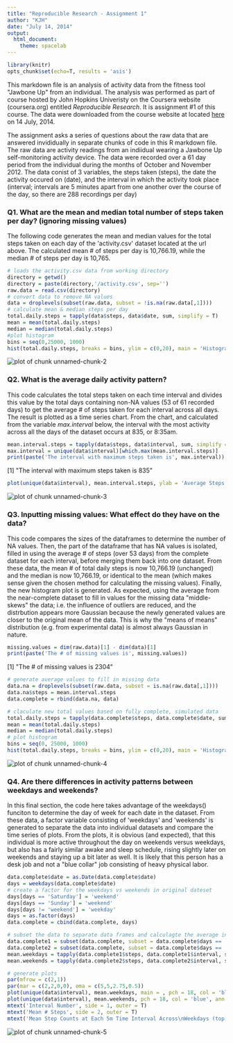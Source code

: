 ```yaml
---
title: "Reproducible Research - Assignment 1"
author: "KJH"
date: "July 14, 2014"
output:
  html_document:
    theme: spacelab
---
```


```r
library(knitr)
opts_chunk$set(echo=T, results = 'asis')
```

This markdown file is an analysis of activity data from the fitness tool "Jawbone Up" from an individual.  The analysis was performed as part of course hosted by John Hopkins Univeristy on the Coursera website (coursera.org) entitled *Reproducible Research*.  It is assignment #1 of this course.  The data were downloaded from the course website at located [here](https://d396qusza40orc.cloudfront.net/repdata%2Fdata%2Factivity.zip) on 14 July, 2014.

The assignment asks a series of questions about the raw data that are answered invididually in separate chunks of code in this R markdown file.  The raw data are activity readings from an indiidual wearing a Jawbone Up self-monitoring activity device.  The data were recorded over a 61 day period from the individual during the months of October and November 2012.  The data conist of 3 variables, the steps taken (steps), the date the activity occured on (date), and the interval in which the activity took place (interval; intervals are 5 minutes apart from one another over the course of the day, so there are 288 recordings per day) 

### Q1. What are the mean and median total number of steps taken per day? (ignoring missing values)
The following code generates the mean and median values for the total steps taken on each day of the 'activity.csv' dataset located at the url above.  The calculated mean # of steps per day is 10,766.19, while the median # of steps per day is 10,765.


```r
# loads the activity.csv data from working directory
directory = getwd()
directory = paste(directory,'/activity.csv', sep='')
raw.data = read.csv(directory)
# convert data to remove NA values
data = droplevels(subset(raw.data, subset = !is.na(raw.data[,1])))
# calculate mean & median steps per day
total.daily.steps = tapply(data$steps, data$date, sum, simplify = T)
mean = mean(total.daily.steps)
median = median(total.daily.steps)
#plot histogram 
bins = seq(0,25000, 1000)
hist(total.daily.steps, breaks = bins, ylim = c(0,20), main = 'Histogram of Total Daily Steps in Increments of 1000', xlab = 'Total Daily Steps', ylab = 'Frequency (# Days)', col = 'blue')
```

![plot of chunk unnamed-chunk-2](figure/unnamed-chunk-2.png) 

### Q2. What is the average daily activity pattern?
This code calculates the total steps taken on each time interval and divides this value by the total days containing non-NA values (53 of 61 recorded days) to get the average # of steps taken for each interval across all days.  The result is plotted as a time series chart.  From the chart, and calculated from the variable *max.interval* below, the interval with the most activity across all the days of the dataset occurs at 835, or 8:35am.

```r
mean.interval.steps = tapply(data$steps, data$interval, sum, simplify = T) / length(unique(data$date))
max.interval = unique(data$interval)[which.max(mean.interval.steps)]
print(paste('The interval with maximum steps taken is', max.interval))
```

[1] "The interval with maximum steps taken is 835"

```r
plot(unique(data$interval), mean.interval.steps, ylab = 'Average Steps at Given Interval', xlab = '5m Interval Number', main = 'Average Step Counts at Each 5m Time Interval Across All Days',pch = 18, col = 'blue')
```

![plot of chunk unnamed-chunk-3](figure/unnamed-chunk-3.png) 

### Q3. Inputting missing values: What effect do they have on the data?
This code compares the sizes of the dataframes to determine the number of NA values.  Then, the part of the dataframe that has NA values is isolated, filled in using the average # of steps (over 53 days) from the complete dataset for each interval, before merging them back into one dataset.  From these data, the mean # of total daily steps is now 10,766.19 (unchanged) and the median is now 10,766.19, or identical to the mean (which makes sense given the chosen method for calculating the missing values).  Finally, the new histogram plot is generated.  As expected, using the average from the near-complete dataset to fill in values for the missing data "middle-skews" the data; i.e. the influence of outliers are reduced, and the distrbution appears more Gaussian because the newly generated values are closer to the original mean of the data.  This is why the "means of means" distribution (e.g. from experimental data) is almost always Gaussian in nature.

```r
missing.values = dim(raw.data)[1] - dim(data)[1]
print(paste('The # of missing values is', missing.values))
```

[1] "The # of missing values is 2304"

```r
# generate average values to fill in missing data
data.na = droplevels(subset(raw.data, subset = is.na(raw.data[,1])))
data.na$steps = mean.interval.steps
data.complete = rbind(data.na, data)

# claculate new total values based on fully complete, simulated data
total.daily.steps = tapply(data.complete$steps, data.complete$date, sum, simplify = T)
mean = mean(total.daily.steps)
median = median(total.daily.steps)
# plot histogram 
bins = seq(0, 25000, 1000)
hist(total.daily.steps, breaks = bins, ylim = c(0,20), main = 'Histogram of Total Daily Steps in Increments of 1000\nAfter Filling in Missing Values', xlab = 'Total Daily Steps', ylab = 'Frequency (# Days)', col = 'blue')
```

![plot of chunk unnamed-chunk-4](figure/unnamed-chunk-4.png) 

### Q4. Are there differences in activity patterns between weekdays and weekends?
In this final section, the code here takes advantage of the weekdays() funciton to determine the day of week for each date in the dataset.  From these data, a factor variable consisting of 'weekdays' and 'weekends' is generated to separate the data into individual datasets and compare the time series of plots.  From the plots, it is obvious (and expected), that this individual is more active throughout the day on weekends versus weekdays, but also has a fairly similar awake and sleep schedule, rising slightly later on weekends and staying up a bit later as well.  It is likely that this person has a desk job and not a "blue collar" job consisting of heavy physical labor.

```r
data.complete$date = as.Date(data.complete$date)
days = weekdays(data.complete$date)
# create a factor for the weekdays vs weekends in original dateset
days[days == 'Saturday'] = 'weekend'
days[days == 'Sunday'] = 'weekend'
days[days != 'weekend'] = 'weekday'
days = as.factor(days)
data.complete = cbind(data.complete, days)

# subset the data to separate data frames and calculagte the average interval values for each dataframe
data.complete1 = subset(data.complete, subset = data.complete$days == 'weekday')
data.complete2 = subset(data.complete, subset = data.complete$days == 'weekend')
mean.weekdays = tapply(data.complete1$steps, data.complete1$interval, sum, simplify = T) / length(unique(data.complete1$date))
mean.weekends = tapply(data.complete2$steps, data.complete2$interval, sum, simplify = T) / length(unique(data.complete2$date))

# generate plots
par(mfrow = c(2,1))
par(mar = c(2,2,0,0), oma = c(5,5,2.75,0.5))
plot(unique(data$interval), mean.weekdays, main = , pch = 18, col = 'blue', ann = F, cex.axis = 0.75)
plot(unique(data$interval), mean.weekends, pch = 18, col = 'blue', ann = F, cex.axis = 0.75)
mtext('Interval Number', side = 1, outer = T)
mtext('Mean # Steps', side = 2, outer = T)
mtext('Mean Step Counts at Each 5m Time Interval Across\nWeekdays (top) & Weekends (bottom)', outer = T, side = 3, cex = 1.25)
```

![plot of chunk unnamed-chunk-5](figure/unnamed-chunk-5.png) 

